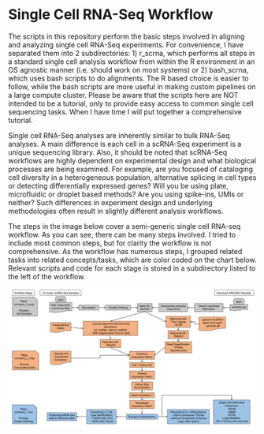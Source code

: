 ﻿# Single Cell RNA-Seq Workflow

The scripts in this repository perform the basic steps involved in aligning and analyzing single cell RNA-Seq experiments. For convenience, I have separated them into 2 subdirectories: 1) r_scrna, which performs all steps in a standard single cell analysis workflow from within the R environment in an OS agnostic manner (i.e. should work on most systems) or 2) bash_scrna, which uses bash scripts to do alignments. The R based choice is easier to follow, while the bash scripts are more useful in making custom pipelines on a large compute cluster. Please be aware that the scripts here are NOT intended to be a tutorial, only to provide easy access to common single cell sequencing tasks. When I have time I will put together a comprehensive tutorial.

Single cell RNA-Seq analyses are inherently similar to bulk RNA-Seq analyses. A main difference is each cell in a scRNA-Seq experiment is a unique sequencing library. Also, it should be noted that scRNA-Seq workflows are highly dependent on experimental design and what biological processes are being examined. For example, are you focused of cataloging cell diversity in a heterogeneous population, alternative splicing in cell types or detecting differentially expressed genes? Will you be using plate, microfluidic or droplet based methods? Are you using spike-ins, UMIs or neither? Such differences in experiment design and underlying methodologies often result in slightly different analysis workflows.

The steps in the image below cover a semi-generic single cell RNA-seq workflow. As you can see, there can be many steps involved. I tried to include most common steps, but for clarity the workflow is not comprehensive. As the workflow has numerous steps, I grouped related tasks into related concepts/tasks, which are color coded on the chart below. Relevant scripts and code for each stage is stored in a subdirectory listed to the left of the workflow.

![Alt text](https://github.com/ctrhodes/scRNA-seq/blob/master/scRNA-expanded.png?raw=true)

